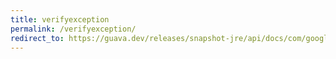 ```yaml
---
title: verifyexception
permalink: /verifyexception/
redirect_to: https://guava.dev/releases/snapshot-jre/api/docs/com/google/common/base/VerifyException.html
---
```

